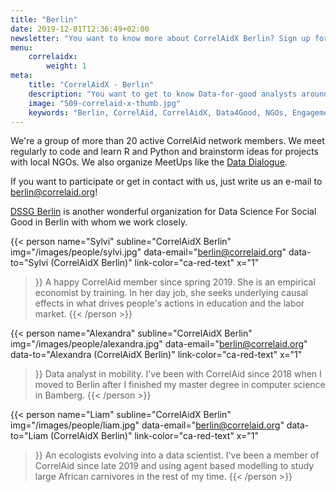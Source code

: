 ```yaml
---
title: "Berlin"
date: 2019-12-01T12:36:49+02:00
newsletter: "You want to know more about CorrelAidX Berlin? Sign up for our Newsletter!"
menu: 
    correlaidx:
        weight: 1
meta:
    title: "CorrelAidX - Berlin"
    description: "You want to get to know Data-for-good analysts around you and use data for social good? In this case, you are interested in CorrelAidX!"
    image: "509-correlaid-x-thumb.jpg"
    keywords: "Berlin, CorrelAid, CorrelAidX, Data4Good, NGOs, Engagement 4.0"
---
```


    
We're a group of more than 20 active CorrelAid network members. We meet regularly to code and learn R and Python and brainstorm ideas for projects with local NGOs.
We also organize MeetUps like the [Data Dialogue](https://www.meetup.com/de-DE/CorrelAid/events/264806335).

If you want to participate or get in contact with us, just write us an e-mail to berlin@correlaid.org!

[DSSG Berlin](https://dssg-berlin.org/) is another wonderful organization for Data Science For Social Good in Berlin with whom we work closely.


{{< person 
    name="Sylvi"
    subline="CorrelAidX Berlin"
    img="/images/people/sylvi.jpg"
    data-email="berlin@correlaid.org"
    data-to="Sylvi (CorrelAidX Berlin)"
    link-color="ca-red-text"
    x="1"
>}}
A happy CorrelAid member since spring 2019. She is an empirical economist by training. In her day job, she seeks underlying causal effects in what drives people's actions in education and the labor market.
{{< /person >}}

{{< person 
    name="Alexandra"
    subline="CorrelAidX Berlin"
    img="/images/people/alexandra.jpg"
    data-email="berlin@correlaid.org"
    data-to="Alexandra (CorrelAidX Berlin)"
    link-color="ca-red-text"
    x="1"
>}}
Data analyst in mobility. I've been with CorrelAid since 2018 when I moved to Berlin after I finished my master degree in computer science in Bamberg.
{{< /person >}}

{{< person 
    name="Liam"
    subline="CorrelAidX Berlin"
    img="/images/people/liam.jpg"
    data-email="berlin@correlaid.org"
    data-to="Liam (CorrelAidX Berlin)"
    link-color="ca-red-text"
    x="1"
>}}
An ecologists evolving into a data scientist. I've been a member of CorrelAid since late 2019 and using agent based modelling to study large African carnivores in the rest of my time.
{{< /person >}}

